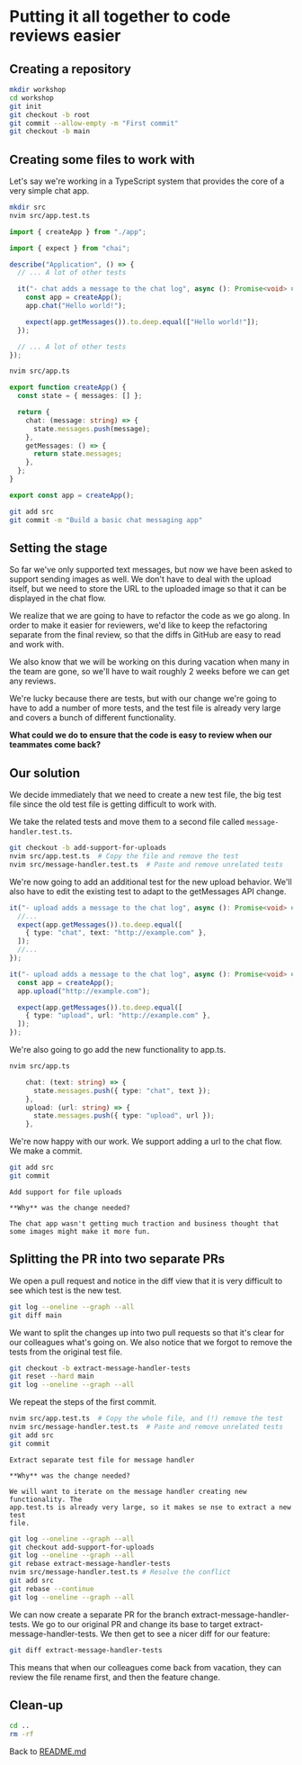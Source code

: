 # Putting it all together to code reviews easier

## Creating a repository

```sh
mkdir workshop
cd workshop
git init
git checkout -b root
git commit --allow-empty -m "First commit"
git checkout -b main
```

## Creating some files to work with

Let's say we're working in a TypeScript system that provides the core of a very
simple chat app.

```sh
mkdir src
nvim src/app.test.ts
```

```typescript
import { createApp } from "./app";

import { expect } from "chai";

describe("Application", () => {
  // ... A lot of other tests

  it("- chat adds a message to the chat log", async (): Promise<void> => {
    const app = createApp();
    app.chat("Hello world!");

    expect(app.getMessages()).to.deep.equal(["Hello world!"]);
  });

  // ... A lot of other tests
});
```

```sh
nvim src/app.ts
```

```typescript
export function createApp() {
  const state = { messages: [] };

  return {
    chat: (message: string) => {
      state.messages.push(message);
    },
    getMessages: () => {
      return state.messages;
    },
  };
}

export const app = createApp();
```

```sh
git add src
git commit -m "Build a basic chat messaging app"
```

## Setting the stage

So far we've only supported text messages, but now we have been asked to support
sending images as well. We don't have to deal with the upload itself, but we
need to store the URL to the uploaded image so that it can be displayed in the
chat flow.

We realize that we are going to have to refactor the code as we go along. In
order to make it easier for reviewers, we'd like to keep the refactoring
separate from the final review, so that the diffs in GitHub are easy to read and
work with.

We also know that we will be working on this during vacation when many in the
team are gone, so we'll have to wait roughly 2 weeks before we can get any
reviews.

We're lucky because there are tests, but with our change we're going to have to
add a number of more tests, and the test file is already very large and covers
a bunch of different functionality.

**What could we do to ensure that the code is easy to review when our teammates
come back?**

## Our solution

We decide immediately that we need to create a new test file, the big test file
since the old test file is getting difficult to work with.

We take the related tests and move them to a second file called
`message-handler.test.ts`.

```sh
git checkout -b add-support-for-uploads
nvim src/app.test.ts  # Copy the file and remove the test
nvim src/message-handler.test.ts  # Paste and remove unrelated tests
```

We're now going to add an additional test for the new upload behavior. We'll
also have to edit the existing test to adapt to the getMessages API change.

```typescript
it("- upload adds a message to the chat log", async (): Promise<void> => {
  //...
  expect(app.getMessages()).to.deep.equal([
    { type: "chat", text: "http://example.com" },
  ]);
  //...
});

it("- upload adds a message to the chat log", async (): Promise<void> => {
  const app = createApp();
  app.upload("http://example.com");

  expect(app.getMessages()).to.deep.equal([
    { type: "upload", url: "http://example.com" },
  ]);
});
```

We're also going to go add the new functionality to app.ts.

```sh
nvim src/app.ts
```

```typescript
    chat: (text: string) => {
      state.messages.push({ type: "chat", text });
    },
    upload: (url: string) => {
      state.messages.push({ type: "upload", url });
    },
```

We're now happy with our work. We support adding a url to the chat flow. We make
a commit.

```sh
git add src
git commit
```

```gitcommit
Add support for file uploads

**Why** was the change needed?

The chat app wasn't getting much traction and business thought that some images might make it more fun.
```

## Splitting the PR into two separate PRs

We open a pull request and notice in the diff view that it is very difficult to
see which test is the new test. 

```sh
git log --oneline --graph --all
git diff main
```

We want to split the changes up into two pull requests so that it's clear for
our colleagues what's going on. We also notice that we forgot to remove the
tests from the original test file.


```sh
git checkout -b extract-message-handler-tests
git reset --hard main
git log --oneline --graph --all
```

We repeat the steps of the first commit.

```sh
nvim src/app.test.ts  # Copy the whole file, and (!) remove the test
nvim src/message-handler.test.ts  # Paste and remove unrelated tests
git add src
git commit
```

```gitcommit
Extract separate test file for message handler

**Why** was the change needed?

We will want to iterate on the message handler creating new functionality. The
app.test.ts is already very large, so it makes se nse to extract a new test
file.
```

```sh
git log --oneline --graph --all
git checkout add-support-for-uploads
git log --oneline --graph --all
git rebase extract-message-handler-tests
nvim src/message-handler.test.ts # Resolve the conflict
git add src
git rebase --continue
git log --oneline --graph --all
```

We can now create a separate PR for the branch extract-message-handler-tests. We
go to our original PR and change its base to target
extract-message-handler-tests. We then get to see a nicer diff for our feature:

```sh
git diff extract-message-handler-tests
```

This means that when our colleagues come back from vacation, they can review the
file rename first, and then the feature change.

## Clean-up

```sh
cd ..
rm -rf
```

Back to [README.md](README.md)
